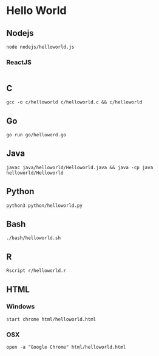 # Hello World
## Nodejs
```
node nodejs/helloworld.js
```
### ReactJS
```

```
## C
```
gcc -o c/helloworld c/helloworld.c && c/helloworld
```
## Go
```
go run go/helloword.go
```
## Java
```
javac java/helloworld/Helloworld.java && java -cp java helloworld/Helloworld 
```
## Python
```
python3 python/helloworld.py
```
## Bash
```
./bash/helloworld.sh
```
## R
```
Rscript r/helloworld.r
```
## HTML
### Windows
```
start chrome html/helloworld.html
```
### OSX
```
open -a "Google Chrome" html/helloworld.html
```
